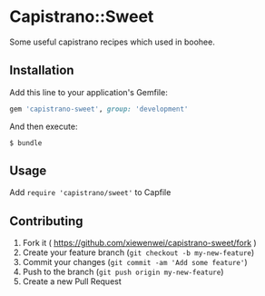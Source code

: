 # Capistrano::Sweet

Some useful capistrano recipes which used in boohee.

## Installation

Add this line to your application's Gemfile:

```ruby
gem 'capistrano-sweet', group: 'development'
```

And then execute:

    $ bundle

## Usage

Add `require 'capistrano/sweet'` to Capfile

## Contributing

1. Fork it ( https://github.com/xiewenwei/capistrano-sweet/fork )
2. Create your feature branch (`git checkout -b my-new-feature`)
3. Commit your changes (`git commit -am 'Add some feature'`)
4. Push to the branch (`git push origin my-new-feature`)
5. Create a new Pull Request
